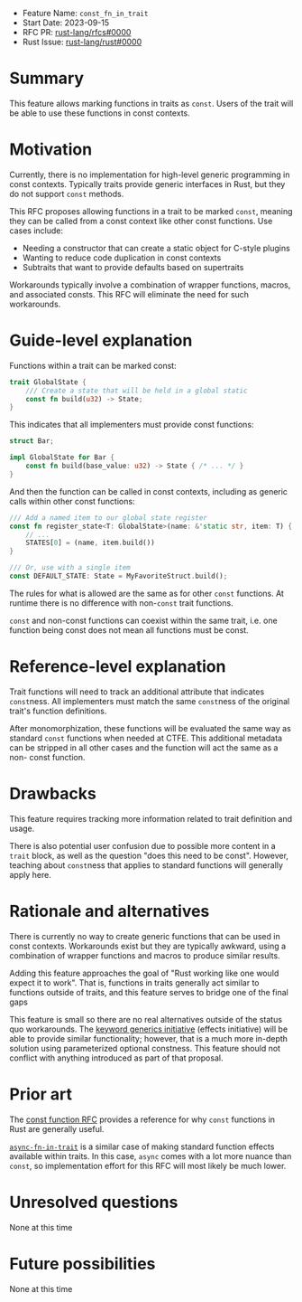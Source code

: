 - Feature Name: `const_fn_in_trait`
- Start Date: 2023-09-15
- RFC PR: [rust-lang/rfcs#0000](https://github.com/rust-lang/rfcs/pull/0000)
- Rust Issue:
  [rust-lang/rust#0000](https://github.com/rust-lang/rust/issues/0000)

# Summary

[summary]: #summary

This feature allows marking functions in traits as `const`. Users of the trait
will be able to use these functions in const contexts.

# Motivation

[motivation]: #motivation

Currently, there is no implementation for high-level generic programming in
const contexts. Typically traits provide generic interfaces in Rust, but they do
not support `const` methods.

This RFC proposes allowing functions in a trait to be marked `const`, meaning
they can be called from a const context like other const functions. Use cases
include:

- Needing a constructor that can create a static object for C-style plugins
- Wanting to reduce code duplication in const contexts
- Subtraits that want to provide defaults based on supertraits

Workarounds typically involve a combination of wrapper functions, macros, and
associated consts. This RFC will eliminate the need for such workarounds.

# Guide-level explanation

[guide-level-explanation]: #guide-level-explanation

Functions within a trait can be marked const:

```rust
trait GlobalState {
    /// Create a state that will be held in a global static
    const fn build(u32) -> State;
}
```

This indicates that all implementers must provide const functions:

```rust
struct Bar;

impl GlobalState for Bar {
    const fn build(base_value: u32) -> State { /* ... */ }
}
```

And then the function can be called in const contexts, including as generic
calls within other const functions:

```rust
/// Add a named item to our global state register
const fn register_state<T: GlobalState>(name: &'static str, item: T) {
    // ...
    STATES[0] = (name, item.build())
}

/// Or, use with a single item
const DEFAULT_STATE: State = MyFavoriteStruct.build();
```

The rules for what is allowed are the same as for other `const` functions. At
runtime there is no difference with non-`const` trait functions.

`const` and non-const functions can coexist within the same trait, i.e. one
function being const does not mean all functions must be const.

# Reference-level explanation

[reference-level-explanation]: #reference-level-explanation

Trait functions will need to track an additional attribute that indicates
`const`ness. All implementers must match the same `const`ness of the original
trait's function definitions.

After monomorphization, these functions will be evaluated the same way as
standard `const` functions when needed at CTFE. This additional metadata can be
stripped in all other cases and the function will act the same as a non- const
function.

# Drawbacks

[drawbacks]: #drawbacks

This feature requires tracking more information related to trait definition and
usage.

There is also potential user confusion due to possible more content in a `trait`
block, as well as the question "does this need to be const". However, teaching
about `const`ness that applies to standard functions will generally apply here.

# Rationale and alternatives

[rationale-and-alternatives]: #rationale-and-alternatives

There is currently no way to create generic functions that can be used in const
contexts. Workarounds exist but they are typically awkward, using a combination
of wrapper functions and macros to produce similar results.

Adding this feature approaches the goal of "Rust working like one would expect
it to work". That is, functions in traits generally act similar to functions
outside of traits, and this feature serves to bridge one of the final gaps

This feature is small so there are no real alternatives outside of the status
quo workarounds. The [keyword generics initiative] (effects initiative) will be
able to provide similar functionality; however, that is a much more in-depth
solution using parameterized optional constness. This feature should not
conflict with anything introduced as part of that proposal.

# Prior art

[prior-art]: #prior-art

The [const function RFC](https://rust-lang.github.io/rfcs/0911-const-fn.html)
provides a reference for why `const` functions in Rust are generally useful.

[`async-fn-in-trait`] is a similar case of making standard function effects
available within traits. In this case, `async` comes with a lot more nuance than
`const`, so implementation effort for this RFC will most likely be much lower.

# Unresolved questions

[unresolved-questions]: #unresolved-questions

None at this time

# Future possibilities

[future-possibilities]: #future-possibilities

None at this time

[keyword generics initiative]: https://github.com/rust-lang/keyword-generics-initiative
[`async-fn-in-trait`]: https://rust-lang.github.io/rfcs/3185-static-async-fn-in-trait.html
